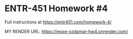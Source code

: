 # ENTR-451 Homework #4

Full instructions at https://entr451.com/homework-4/

MY RENDER URL: https://jesse-ozdamar-hw4.onrender.com/
